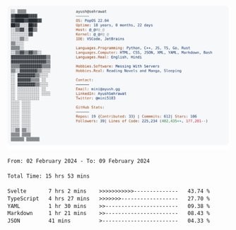 <a href="https://github.com/AyushSehrawat/AyushSehrawat">
  <picture>
    <source media="(prefers-color-scheme: dark)" srcset="https://raw.githubusercontent.com/AyushSehrawat/AyushSehrawat/main/dark_mode.svg">
    <img alt="Andrew Grant's GitHub Profile README" src="https://raw.githubusercontent.com/AyushSehrawat/AyushSehrawat/main/light_mode.svg">
  </picture>
</a>

<!--START_SECTION:waka-->

```txt
From: 02 February 2024 - To: 09 February 2024

Total Time: 15 hrs 53 mins

Svelte       7 hrs 2 mins    >>>>>>>>>>>--------------   43.74 %
TypeScript   4 hrs 27 mins   >>>>>>>------------------   27.70 %
YAML         1 hr 30 mins    >>-----------------------   09.38 %
Markdown     1 hr 21 mins    >>-----------------------   08.43 %
JSON         41 mins         >------------------------   04.33 %
```

<!--END_SECTION:waka-->

